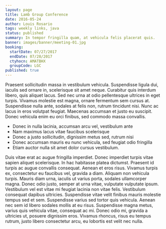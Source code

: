 ```yaml
---
layout: page
title: Lamb Group Conference
date: 2016-05-24
author: Louis Rosario
tags: weekly links, java
status: published
summary: In tempor fringilla quam, at vehicula felis placerat quis.
banner: images/banner/meeting-01.jpg
booking:
  startDate: 07/27/2017
  endDate: 07/28/2017
  ctyhocn: AMATBHX
  groupCode: LGC
published: true
---
```

Praesent sollicitudin massa in vestibulum vehicula. Suspendisse ligula dui, iaculis sed ornare in, scelerisque sit amet neque. Curabitur quis interdum libero, quis aliquet lacus. Sed nec urna at odio pellentesque ultrices in eget turpis. Vivamus molestie est magna, ornare fermentum sem cursus at. Suspendisse nulla ante, sodales at felis non, rutrum tincidunt nisi. Nunc ac lacus in eros volutpat feugiat. Maecenas accumsan et justo eu suscipit. Donec vehicula enim eu orci finibus, sed commodo massa convallis.

* Donec in nulla lacinia, accumsan arcu vel, vestibulum ante
* Nam maximus lacus vitae faucibus scelerisque
* Donec a justo sollicitudin, dignissim metus sed, rutrum nisi
* Donec accumsan mauris eu nunc vehicula, sed feugiat odio fringilla
* Etiam auctor nulla sit amet dolor cursus vestibulum.

Duis vitae erat ac augue fringilla imperdiet. Donec imperdiet turpis vitae sapien aliquet scelerisque. In hac habitasse platea dictumst. Praesent id turpis ac augue convallis consequat. Aenean et eros risus. Vivamus turpis ex, consectetur eu faucibus vel, gravida a diam. Aliquam non vehicula turpis. Mauris diam urna, iaculis ut varius porta, sodales ullamcorper magna. Donec odio justo, semper at urna vitae, vulputate vulputate ipsum. Vestibulum vel est vitae mi feugiat lacinia non vitae felis.
Vestibulum consequat dapibus ultricies. Suspendisse vitae velit finibus mauris molestie tempus sed et sem. Suspendisse varius sed tortor quis vehicula. Aenean nec sem id libero sodales mollis at eu risus. Suspendisse magna metus, varius quis vehicula vitae, consequat ac mi. Donec odio mi, gravida a ultricies ut, posuere dignissim eros. Vivamus rhoncus, risus eu tempus rutrum, justo libero consectetur arcu, eu lobortis est velit nec nulla.
